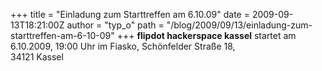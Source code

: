 +++
title = "Einladung zum Starttreffen am 6.10.09"
date = 2009-09-13T18:21:00Z
author = "typ_o"
path = "/blog/2009/09/13/einladung-zum-starttreffen-am-6-10-09"
+++
**flipdot hackerspace kassel** startet am 6.10.2009, 19:00 Uhr im
Fiasko, Schönfelder Straße 18,  
34121 Kassel
